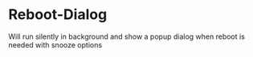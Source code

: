 # Reboot-Dialog
Will run silently in background and show a popup dialog when reboot is needed with snooze options
